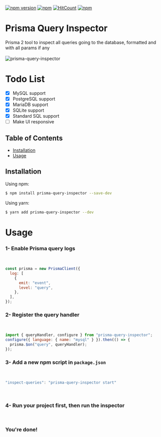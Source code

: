 [![npm version](https://badge.fury.io/js/prisma-query-inspector.svg)](https://badge.fury.io/js/prisma-query-inspector)
[![npm](https://img.shields.io/npm/dt/prisma-query-inspector.svg)](https://www.npmjs.com/package/prisma-query-inspector)
[![HitCount](https://hits.dwyl.com/omar-dulaimi/prisma-query-inspector.svg?style=flat)](http://hits.dwyl.com/omar-dulaimi/prisma-query-inspector)
[![npm](https://img.shields.io/npm/l/prisma-query-inspector.svg)](LICENSE)

# Prisma Query Inspector

Prisma 2 tool to inspect all queries going to the database, formatted and with all params if any
<br />
<br />
![prisma-query-inspector](https://user-images.githubusercontent.com/11743389/158146058-ce4f103c-4a27-470d-82f6-d8d94f9a5133.png)

# Todo List

- [x] MySQL support
- [x] PostgreSQL support
- [x] MariaDB support
- [x] SQLite support
- [x] Standard SQL support
- [ ] Make UI responsive

## Table of Contents

- [Installation](#installing)
- [Usage](#usage)

## Installation

Using npm:

```bash
$ npm install prisma-query-inspector --save-dev
```

Using yarn:

```bash
$ yarn add prisma-query-inspector --dev
```

# Usage

### 1- Enable Prisma query logs

<br>

```js
const prisma = new PrismaClient({
  log: [
    {
      emit: "event",
      level: "query",
    },
  ],
});
```

### 2- Register the query handler

<br>

```js
import { queryHandler, configure } from "prisma-query-inspector";
configure({ language: { name: "mysql" } }).then(() => {
  prisma.$on("query", queryHandler);
});
```

### 3- Add a new npm script in `package.json`

<br>

```js
"inspect-queries": "prisma-query-inspector start"
```

<br>

### 4- Run your project first, then run the inspector

<br>

### You're done!
